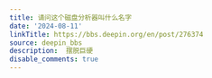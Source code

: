 ```yaml
---
title: 请问这个磁盘分析器叫什么名字
date: '2024-08-11'
linkTitle: https://bbs.deepin.org/en/post/276374
source: deepin_bbs
description:  摆脱巨硬 
disable_comments: true
---
```


